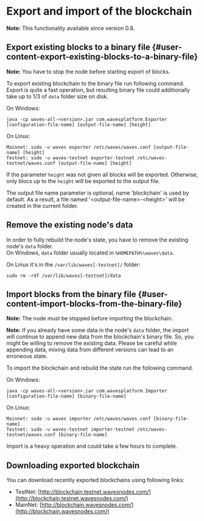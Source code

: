 # Export and import of the blockchain

**Note:** This functionality available since version 0.8.

## Export existing blocks to a binary file {#user-content-export-existing-blocks-to-a-binary-file}

**Note:** You have to stop the node before starting export of blocks.

To export existing blockchain to the binary file run following command. Export is quite a fast operation, but resulting binary file could additionally take up to 1/3 of `data` folder size on disk.

On Windows:

```
java -cp waves-all-<version>.jar com.wavesplatform.Exporter [configuration-file-name] [output-file-name] [height]
```

On Linux:

```
Mainnet: sudo -u waves exporter /etc/waves/waves.conf [output-file-name] [height]
Testnet: sudo -u waves-testnet exporter-testnet /etc/waves-testnet/waves.conf [output-file-name] [height]
```

If the parameter `height` was not given all blocks will be exported. Otherwise, only blocs up to the `height` will be exported to the output file.

The output file name parameter is optional, name 'blockchain' is used by default. As a result, a file named '&lt;output-file-name&gt;-&lt;height&gt;' will be created in the current folder.

## Remove the existing node's data

In order to fully rebuild the node's state, you have to remove the existing node's `data` folder.  
On Windows, `data` folder usually located in `%HOMEPATH%\waves\data`.

On Linux it's in the `/var/lib/waves[-testnet]/` folder:

```
sudo rm -rdf /var/lib/waves[-testnet]/data
```

## Import blocks from the binary file {#user-content-import-blocks-from-the-binary-file}

**Note:** The node must be stopped before importing the blockchain.

**Note:** If you already have some data in the node's `data` folder, the import will continue to append new data from the blockchain's binary file. So, you might be willing to remove the existing data. Please be careful while appending data, mixing data from different versions can lead to an erroneous state.

To import the blockchain and rebuild the state run the following command.

On Windows:

```
java -cp waves-all-<version>.jar com.wavesplatform.Importer [configuration-file-name] [binary-file-name]
```

On Linux:

```
Mainnet: sudo -u waves importer /etc/waves/waves.conf [binary-file-name]
Testnet: sudo -u waves-testnet importer-testnet /etc/waves-testnet/waves.conf [binary-file-name]
```

Import is a heavy operation and could take a few hours to complete.

## Downloading exported blockchain

You can download recently exported blockchains using following links:

* TestNet: [http://blockchain.testnet.wavesnodes.com/](http://blockchain.testnet.wavesnodes.com/)
* MainNet: [http://blockchain.wavesnodes.com/](http://blockchain.wavesnodes.com/)



